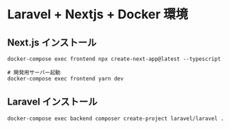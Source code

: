 # Laravel + Nextjs + Docker 環境

## Next.js インストール

```
docker-compose exec frontend npx create-next-app@latest --typescript

# 開発用サーバー起動
docker-compose exec frontend yarn dev
```

## Laravel インストール

```
docker-compose exec backend composer create-project laravel/laravel .
```
